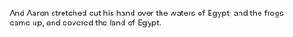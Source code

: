 And Aaron stretched out his hand over the waters of Egypt; and the frogs came up, and covered the land of Egypt.
